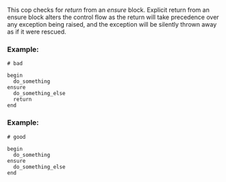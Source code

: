 This cop checks for *return* from an *ensure* block.
Explicit return from an ensure block alters the control flow
as the return will take precedence over any exception being raised,
and the exception will be silently thrown away as if it were rescued.

### Example:

    # bad

    begin
      do_something
    ensure
      do_something_else
      return
    end

### Example:

    # good

    begin
      do_something
    ensure
      do_something_else
    end